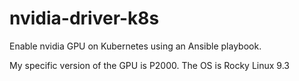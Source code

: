 # nvidia-driver-k8s

Enable nvidia GPU on Kubernetes using an Ansible playbook. 

My specific version of the GPU is P2000.
The OS is Rocky Linux 9.3
